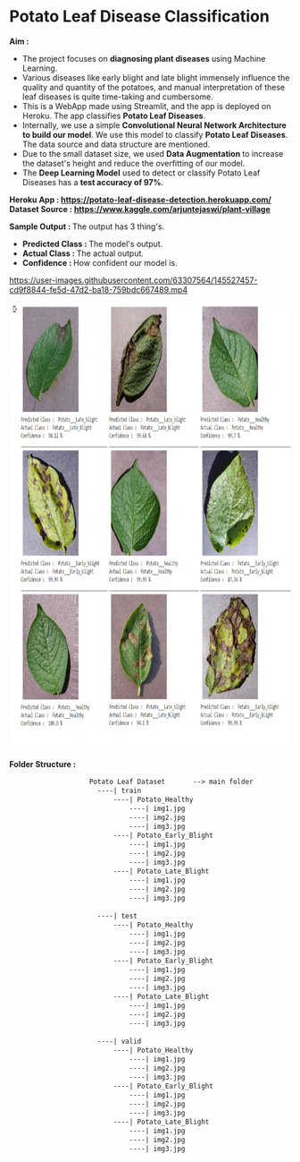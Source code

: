 # Potato Leaf Disease Classification
<b>Aim : </b>
<ul>
  <li>The project focuses on <b>diagnosing plant diseases</b> using Machine Learning.</li>
  <li>Various diseases like early blight and late blight immensely influence the quality and quantity of the potatoes, and manual interpretation of these leaf diseases is quite time-taking and cumbersome. </li>
  <li>This is a WebApp made using Streamlit, and the app is deployed on Heroku. The app classifies <b>Potato Leaf Diseases</b>.</li>
  <li>Internally, we use a simple <b>Convolutional Neural Network Architecture to build our model</b>. We use this model to classify <b>Potato Leaf Diseases</b>. The data source and data structure are mentioned.</li>
  <li>Due to the small dataset size, we used <b>Data Augmentation</b> to increase the dataset's height and reduce the overfitting of our model.</li>
  <li>The <b>Deep Learning Model</b> used to detect or classify Potato Leaf Diseases has a <b>test accuracy of 97%</b>.</li>
</ul>


<b>Heroku App : https://potato-leaf-disease-detection.herokuapp.com/</b><br>
<b>Dataset Source : https://www.kaggle.com/arjuntejaswi/plant-village</b><br>

<b>Sample Output : </b> The output has 3 thing's.

- <b>Predicted Class : </b>The model's output.
- <b>Actual Class : </b>The actual output.
- <b>Confidence : </b>How confident our model is.

https://user-images.githubusercontent.com/63307564/145527457-cd9f8844-fe5d-47d2-ba18-759bdc667489.mp4

<p align="center">
  <img class="center" src ="/main/sample/potato.png" alt="Drawing" style="width: 1400px; height: 800px">
</p>

<b>Folder Structure : </b>

```
                    Potato Leaf Dataset       --> main folder
                      ----| train
                          ----| Potato_Healthy
                              ----| img1.jpg
                              ----| img2.jpg
                              ----| img3.jpg
                          ----| Potato_Early_Blight
                              ----| img1.jpg
                              ----| img2.jpg
                              ----| img3.jpg
                          ----| Potato_Late_Blight
                              ----| img1.jpg
                              ----| img2.jpg
                              ----| img3.jpg

                      ----| test
                          ----| Potato_Healthy
                              ----| img1.jpg
                              ----| img2.jpg
                              ----| img3.jpg
                          ----| Potato_Early_Blight
                              ----| img1.jpg
                              ----| img2.jpg
                              ----| img3.jpg
                          ----| Potato_Late_Blight
                              ----| img1.jpg
                              ----| img2.jpg
                              ----| img3.jpg

                      ----| valid
                          ----| Potato_Healthy
                              ----| img1.jpg
                              ----| img2.jpg
                              ----| img3.jpg
                          ----| Potato_Early_Blight
                              ----| img1.jpg
                              ----| img2.jpg
                              ----| img3.jpg
                          ----| Potato_Late_Blight
                              ----| img1.jpg
                              ----| img2.jpg
                              ----| img3.jpg
```
